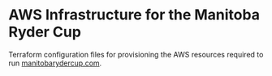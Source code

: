 # AWS Infrastructure for the Manitoba Ryder Cup

Terraform configuration files for provisioning the AWS resources required to run [manitobarydercup.com](https://manitobarydercup.com).

